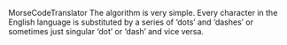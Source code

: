 MorseCodeTranslator
The algorithm is very simple. Every character in the English language is substituted by a series of ‘dots’ and ‘dashes’ or sometimes just singular ‘dot’ or ‘dash’ and vice versa. 
